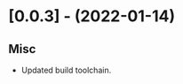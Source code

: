 [//]: # 's-0.0.3'

# [0.0.3] - (2022-01-14)

## Misc

- Updated build toolchain.

[//]: # 'e-0.0.3'
